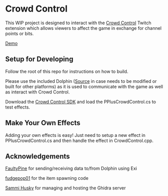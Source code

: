 # Crowd Control

This WIP project is designed to interact with the [Crowd Control](https://crowdcontrol.live/) Twitch extension which allows 
viewers to affect the game in exchange for channel points or bits.

[Demo](https://streamable.com/6mkjce)

## Setup for Developing

Follow the root of this repo for instructions on how to build.

Please use the included Dolphin ([Source](https://github.com/ilazoja/dolphin) in case needs to be modified or built for
other platforms) as it is used to communicate with the game as well as interact with Crowd Control.

Download the [Crowd Control SDK](https://forum.warp.world/t/how-to-setup-and-use-the-crowd-control-sdk/5121) and 
load the PPlusCrowdControl.cs to test effects.

## Make Your Own Effects

Adding your own effects is easy! Just need to setup a new effect in PPlusCrowdControl.cs and then handle the effect
in CrowdControl.cpp.

## Acknowledgements

[FaultyPine](https://github.com/FaultyPine/brawlback-asm) for sending/receiving data to/from Dolphin using Exi

[fudgepop01](https://github.com/Fracture17/ProjectMCodes/tree/master/Codes/SuperTraining) for the item spawning code

[Sammi Husky](https://github.com/Sammi-Husky) for managing and hosting the Ghidra server

